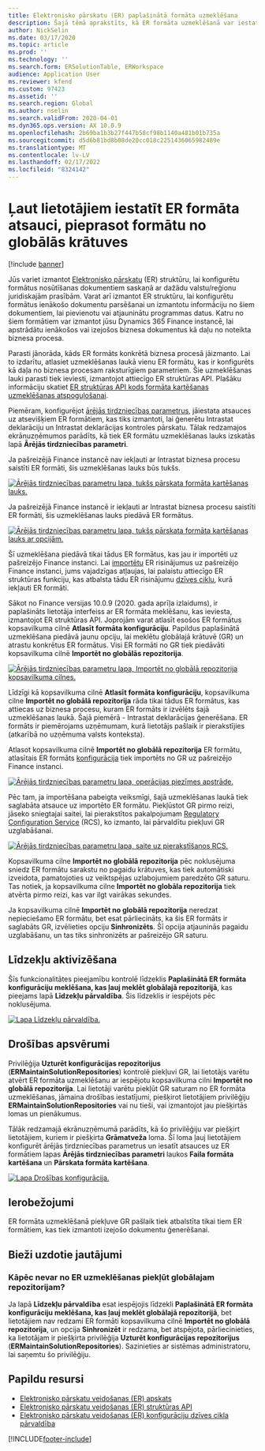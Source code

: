 ```yaml
---
title: Elektronisko pārskatu (ER) paplašinātā formāta uzmeklēšana
description: Šajā tēmā aprakstīts, kā ER formāta uzmeklēšanā var iestatīt ER formāta atsauci, ja nepieciešamais formāts tiek glabāts globālajā repozitorijā.
author: NickSelin
ms.date: 03/17/2020
ms.topic: article
ms.prod: ''
ms.technology: ''
ms.search.form: ERSolutionTable, ERWorkspace
audience: Application User
ms.reviewer: kfend
ms.custom: 97423
ms.assetid: ''
ms.search.region: Global
ms.author: nselin
ms.search.validFrom: 2020-04-01
ms.dyn365.ops.version: AX 10.0.9
ms.openlocfilehash: 2b69ba1b3b27f447b58cf98b1140a481b01b735a
ms.sourcegitcommit: d5d6b81bd8b08de20cc018c2251436065982489e
ms.translationtype: MT
ms.contentlocale: lv-LV
ms.lasthandoff: 02/17/2022
ms.locfileid: "8324142"
---
```

# <a name="allow-users-to-set-up-an-er-format-reference-inquiring-a-format-from-the-global-repository"></a>Ļaut lietotājiem iestatīt ER formāta atsauci, pieprasot formātu no globālās krātuves

[!include [banner](../includes/banner.md)]

Jūs variet izmantot [Elektronisko pārskatu](general-electronic-reporting.md) (ER) struktūru, lai konfigurētu formātus nosūtīšanas dokumentiem saskaņā ar dažādu valstu/reģionu juridiskajām prasībām. Varat arī izmantot ER struktūru, lai konfigurētu formātus ienākošo dokumentu parsēšanai un izmantotu informāciju no šiem dokumentiem, lai pievienotu vai atjauninātu programmas datus. Katru no šiem formātiem var izmantot jūsu Dynamics 365 Finance instancē, lai apstrādātu ienākošos vai izejošos biznesa dokumentus kā daļu no noteikta biznesa procesa.

Parasti jānorāda, kāds ER formāts konkrētā biznesa procesā jāizmanto. Lai to izdarītu, atlasiet uzmeklēšanas laukā vienu ER formātu, kas ir konfigurēts kā daļa no biznesa procesam raksturīgiem parametriem. Šie uzmeklēšanas lauki parasti tiek ieviesti, izmantojot attiecīgo ER struktūras API. Plašāku informāciju skatiet [ER struktūras API kods formāta kartēšanas uzmeklēšanas atspoguļošanai](er-apis-app73.md#code-to-display-a-format-mapping-lookup).

Piemēram, konfigurējot [ārējās tirdzniecības parametrus](../../../finance/localizations/emea-intrastat.md#set-up-foreign-trade-parameters), jāiestata atsauces uz atsevišķiem ER formātiem, kas tiks izmantoti, lai ģenerētu Intrastat deklarāciju un Intrastat deklarācijas kontroles pārskatu. Tālak redzamajos ekrānuzņēmumos parādīts, kā tiek ER formātu uzmeklēšanas lauks izskatās lapā **Ārējās tirdzniecības parametri**.

Ja pašreizējā Finance instancē nav iekļauti ar Intrastat biznesa procesu saistīti ER formāti, šis uzmeklēšanas lauks būs tukšs.

[![Ārējās tirdzniecības parametru lapa, tukšs pārskata formāta kartēšanas lauks.](./media/ER-ExtLookup-Lookup1.gif)](./media/ER-ExtLookup-Lookup1.gif)

Ja pašreizējā Finance instancē ir iekļauti ar Intrastat biznesa procesu saistīti ER formāti, šis uzmeklēšanas lauks piedāvā ER formātus.

[![Ārējās tirdzniecības parametru lapa, tukšs pārskata formāta kartēšanas lauks ar opcijām.](./media/ER-ExtLookup-Lookup2.png)](./media/ER-ExtLookup-Lookup2.png)

Šī uzmeklēšana piedāvā tikai tādus ER formātus, kas jau ir importēti uz pašreizējo Finance instanci. Lai [importētu](./tasks/er-import-configuration-lifecycle-services.md) ER risinājumus uz pašreizējo Finance instanci, jums vajadzīgas atļaujas, lai palaistu attiecīgo ER struktūras funkciju, kas atbalsta tādu ER risinājumu [dzīves ciklu](general-electronic-reporting-manage-configuration-lifecycle.md), kurā iekļauti ER formāti.

Sākot no Finance versijas 10.0.9 (2020. gada aprīļa izlaidums), ir paplašināts lietotāja interfeiss ar ER formāta meklēšanu, kas ieviesta, izmantojot ER struktūras API. Joprojām varat atlasīt esošos ER formātus kopsavilkuma cilnē **Atlasīt formāta konfigurāciju**. Papildus paplašinātā uzmeklēšana piedāvā jaunu opciju, lai meklētu globālajā krātuvē (GR) un atrastu konkrētus ER formātus. Visi ER formāti no GR tiek piedāvāti kopsavilkuma cilnē **Importēt no globālās repozitorija**.

[![Ārējās tirdzniecības parametru lapa, Importēt no globālā repozitorija kopsavilkuma cilnes.](./media/ER-ExtLookup-Lookup3.png)](./media/ER-ExtLookup-Lookup3.png)

Līdzīgi kā kopsavilkuma cilnē **Atlasīt formāta konfigurāciju**, kopsavilkuma cilne **Importēt no globālā repozitorija** rāda tikai tādus ER formātus, kas attiecas uz biznesa procesu, kuram ER formāts ir izvēlēts šajā uzmeklēšanas laukā. Šajā piemērā - Intrastat deklarācijas ģenerēšana. ER formāts ir piemērojams uzņēmumam, kurā lietotājs pašlaik ir pierakstījies (atkarībā no uzņēmuma valsts konteksta).

Atlasot kopsavilkuma cilnē **Importēt no globālā repozitorija** ER formātu, atlasītais ER formāts [konfigurācija](general-electronic-reporting.md#Configuration) tiek importēts no GR uz pašreizējo Finance instanci.

[![Ārējās tirdzniecības parametru lapa, operācijas piezīmes apstrāde.](./media/ER-ExtLookup-FormatImport.png)](./media/ER-ExtLookup-FormatImport.png)

Pēc tam, ja importēšana pabeigta veiksmīgi, šajā uzmeklēšanas laukā tiek saglabāta atsauce uz importēto ER formātu. Piekļūstot GR pirmo reizi, jāseko sniegtajai saitei, lai pierakstītos pakalpojumam [Regulatory Configuration Service](https://aka.ms/rcs) (RCS), ko izmanto, lai pārvaldītu piekļuvi GR uzglabāšanai.

[![Ārējās tirdzniecības parametru lapa, saite uz pierakstīšanos RCS.](./media/ER-ExtLookup-RepoSignUp.png)](./media/ER-ExtLookup-RepoSignUp.png)

Kopsavilkuma cilne **Importēt no globālā repozitorija** pēc noklusējuma sniedz ER formātu sarakstu no pagaidu krātuves, kas tiek automātiski izveidota, pamatojoties uz veiktspējas uzlabojumiem paredzēto GR saturu. Tas notiek, ja kopsavilkuma cilne **Importēt no globāla repozitorija** tiek atvērta pirmo reizi, kas var ilgt vairākas sekundes.

Ja kopsavilkuma cilnē **Importēt no globālā repozitorija** neredzat nepieciešamo ER formātu, bet esat pārliecināts, ka šis ER formāts ir saglabāts GR, izvēlieties opciju **Sinhronizēts**. Šī opcija atjauninās pagaidu uzglabāšanu, un tas tiks sinhronizēts ar pašreizējo GR saturu.

## <a name="feature-activation"></a>Līdzekļu aktivizēšana

Šīs funkcionalitātes pieejamību kontrolē līdzeklis **Paplašinātā ER formāta konfigurāciju meklēšana, kas ļauj meklēt globālajā repozitorijā**, kas pieejams lapā **Līdzekļu pārvaldība**. Šis līdzeklis ir iespējots pēc noklusējuma.

[![Lapa Līdzekļu pārvaldība.](./media/ER-ExtLookup-FeatureMngt.png)](./media/ER-ExtLookup-FeatureMngt.png)

## <a name="security-considerations"></a>Drošības apsvērumi

Privilēģija **Uzturēt konfigurācijas repozitorijus** (**ERMaintainSolutionRepositories**) kontrolē piekļuvi GR, lai lietotājs varētu atvērt ER formāta uzmeklēšanu ar iespējotu kopsavilkuma cilni **Importēt no globālā repozitorija**. Lai lietotāji varētu piekļūt GR saturam no ER formāta uzmeklēšanas, jāmaina drošības iestatījumi, piešķirot lietotājiem privilēģiju **ERMaintainSolutionRepositories** vai nu tieši, vai izmantojot jau piešķirtās lomas un pienākumus.

Tālāk redzamajā ekrānuzņēmumā parādīts, kā šo privilēģiju var piešķirt lietotājiem, kuriem ir piešķirta **Grāmatveža** loma. Šī loma ļauj lietotājiem konfigurēt ārējās tirdzniecības parametrus un iesatīt atsauces uz ER formātiem lapas **Ārējās tirdzniecības parametri** laukos **Faila formāta kartēšana** un **Pārskata formāta kartēšana**.

[![Lapa Drošības konfigurācija.](./media/ER-ExtLookup-SecuritySetting.png)](./media/ER-ExtLookup-SecuritySetting.png)

## <a name="limitations"></a>Ierobežojumi

ER formāta uzmeklēšanā piekļuve GR pašlaik tiek atbalstīta tikai tiem ER formātiem, kas tiek izmantoti izejošo dokumentu ģenerēšanai.

## <a name="frequently-asked-questions"></a>Bieži uzdotie jautājumi

### <a name="why-cant-i-access-the-global-repository-from-the-er-format-lookup"></a>Kāpēc nevar no ER uzmeklēšanas piekļūt globālajam repozitorijam?

Ja lapā **Līdzekļu pārvaldība** esat iespējojis līdzekli **Paplašinātā ER formāta konfigurāciju meklēšana, kas ļauj meklēt globālajā repozitorijā**, bet lietotājiem nav redzami ER formāti kopsavilkuma cilnē **Importēt no globālā repozitorija**, un opcija **Sinhronizēt** ir redzama, bet atspējota, pārliecinieties, ka lietotājam ir piešķirta privilēģija **Uzturēt konfigurācijas repozitorijus** (**ERMaintainSolutionRepositories**). Sazinieties ar sistēmas administratoru, lai saņemtu šo privilēģiju.

## <a name="additional-resources"></a>Papildu resursi

- [Elektronisko pārskatu veidošanas (ER) apskats](general-electronic-reporting.md)
- [Elektronisko pārskatu veidošanas (ER) struktūras API](er-apis-app73.md)
- [Elektronisko pārskatu veidošanas (ER) konfigurāciju dzīves cikla pārvaldība](general-electronic-reporting-manage-configuration-lifecycle.md)


[!INCLUDE[footer-include](../../../includes/footer-banner.md)]
